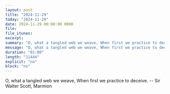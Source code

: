 ```yaml
---
layout: post
title: "2024-11-29"
today: "2024-11-29"
date: 2024-11-29 00:00:00 0000
file:
file_itunes:
excerpt:
summary: "O, what a tangled web we weave, When first we practice to deceive. -- Sir Walter Scott, Marmion "
message: "O, what a tangled web we weave, When first we practice to deceive. -- Sir Walter Scott, Marmion "
duration: "01:00"
length: "11444"
explicit: "no"
block: "no"
---
```

O, what a tangled web we weave, When first we practice to deceive. -- Sir Walter Scott, Marmion 


